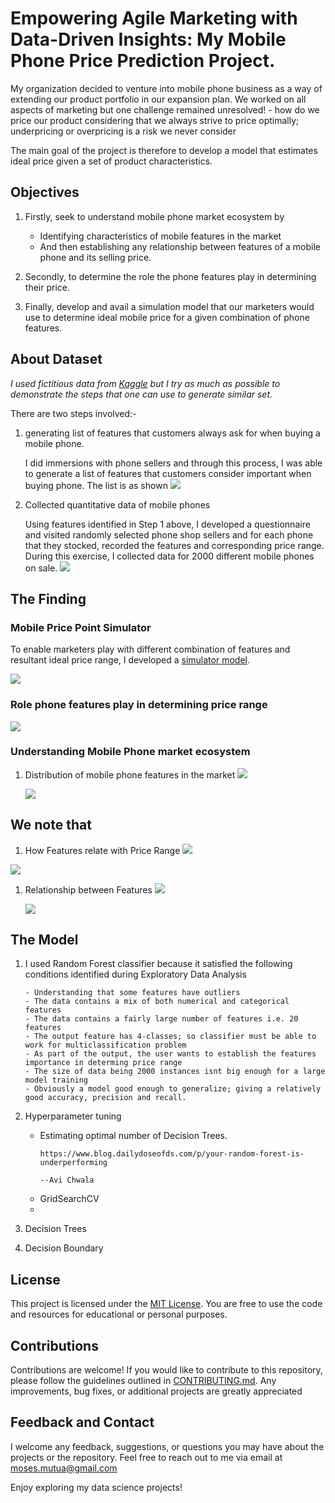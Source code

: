 
# Empowering Agile Marketing with Data-Driven Insights: My Mobile Phone Price Prediction Project.

My organization decided to venture into mobile phone business as a way of extending our product portfolio in our expansion plan. We worked on all aspects of marketing but one challenge remained unresolved! - how do we price our product considering that we always strive to price optimally; underpricing or overpricing is a risk we never consider

The main goal of the project is therefore to develop a model that estimates ideal price given a set of product characteristics.
## Objectives
1. Firstly, seek to understand mobile phone market ecosystem by 
    - Identifying characteristics of mobile features in the market
    -  And then establishing any relationship between features of a mobile phone and its selling price. 

    
2. Secondly, to determine the role the phone features play in determining their price.

3. Finally, develop and avail a simulation model that our marketers would use to determine ideal mobile price for a given combination of phone features.

## About Dataset
 *I used fictitious data from [Kaggle](https://www.kaggle.com/datasets/ybifoundation/mobile-price-range?select=MobilePriceRange.csv) but I try as much as possible to demonstrate the steps that one can use to generate similar set.*

There are two steps involved:-
1. generating list of features that customers always ask for when buying a mobile phone.
   
   I did immersions with phone sellers and through this process, I was able to generate a list of features that customers consider important when buying phone. The list is as shown
   ![](https://github.com/MosesMwalya/mobile_price_app/blob/main/images/Phone%20Features.png)

3. Collected quantitative data of mobile phones
   
   Using features identified in Step 1 above, I developed a questionnaire and visited randomly selected phone shop sellers and for each phone that they stocked, recorded the features and corresponding price range. During this exercise, I collected data for 2000 different mobile phones on sale.
   ![](https://github.com/MosesMwalya/mobile_price_app/blob/main/images/quant_data.png)

## The Finding
### Mobile Price Point Simulator
   
To enable marketers play with different combination of features and resultant ideal price range, I developed a [simulator model](https://mobileprice-f4464c53c2d6.herokuapp.com/).


![](https://github.com/MosesMwalya/mobile_price_app/blob/main/images/Price_simulation%20Model.png)


### Role phone features play in determining price range

   ![](https://github.com/MosesMwalya/mobile_price_app/blob/main/images/Features%20Importance.png)


### Understanding Mobile Phone market ecosystem 
1. Distribution of mobile phone features in the market
   ![](https://github.com/MosesMwalya/mobile_price_app/blob/main/images/Distribution%20of%20Numeric%20Vars.png)

   ![](https://github.com/MosesMwalya/mobile_price_app/blob/main/images/Target%20Features%20distribution.png)

  We note that
  - 
1. How Features relate with Price Range
![](https://github.com/MosesMwalya/mobile_price_app/blob/main/images/Categoricals%20Vars%20against%20Target.png)

![](https://github.com/MosesMwalya/mobile_price_app/blob/main/images/Numeric%20Vars%20agaist%20Target.png)

   
1. Relationship between Features
   ![](https://github.com/MosesMwalya/mobile_price_app/blob/main/images/Price_range%20relationship%20with%20other%20features.png)

   ![](https://github.com/MosesMwalya/mobile_price_app/blob/main/images/features%20relationship.png)


## The Model
1. I used Random Forest classifier because it satisfied the following conditions identified during Exploratory Data Analysis

       - Understanding that some features have outliers
       - The data contains a mix of both numerical and categorical features
       - The data contains a fairly large number of features i.e. 20 features
       - The output feature has 4-classes; so classifier must be able to work for multiclassification problem
       - As part of the output, the user wants to establish the features importance in determing price range
       - The size of data being 2000 instances isnt big enough for a large model training
       - Obviously a model good enough to generalize; giving a relatively good accuracy, precision and recall.
   
1. Hyperparameter tuning

     - Estimating optimal number of Decision Trees.
       ```
       https://www.blog.dailydoseofds.com/p/your-random-forest-is-underperforming

       --Avi Chwala
       ```
     - GridSearchCV
     - 
1. Decision Trees
       
1. Decision Boundary
   
## License
This project is licensed under the [MIT License](https://github.com/MosesMwalya/mobile_price_app/blob/main/LICENSE.md). You are free to use the code and resources for educational or personal purposes.

## Contributions
Contributions are welcome! If you would like to contribute to this repository, please follow the guidelines outlined in [CONTRIBUTING.md](https://github.com/MosesMwalya/mobile_price_app/blob/main/Contributions.md). Any improvements, bug fixes, or additional projects are greatly appreciated

## Feedback and Contact
I welcome any feedback, suggestions, or questions you may have about the projects or the repository. Feel free to reach out to me via email at moses.mutua@gmail.com

Enjoy exploring my data science projects!

